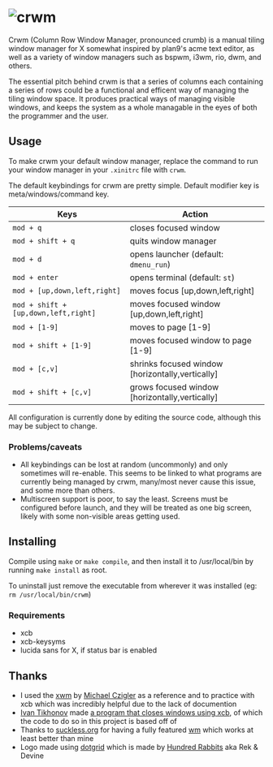 # ![crwm](https://user-images.githubusercontent.com/20104594/206676265-f699dbf5-7252-4c0f-9e55-e815089ea7b9.svg)

Crwm (Column Row Window Manager, pronounced crumb) is a manual tiling window manager for X somewhat inspired by plan9's acme text editor, as well as a variety of window managers such as bspwm, i3wm, rio, dwm, and others.

The essential pitch behind crwm is that a series of columns each containing a series of rows could be a functional and efficent way of managing the tiling window space. It produces practical ways of managing visible windows, and keeps the system as a whole managable in the eyes of both the programmer and the user.

## Usage

To make crwm your default window manager, replace the command to run your window manager in your `.xinitrc` file with `crwm`.

The default keybindings for crwm are pretty simple. Default modifier key is meta/windows/command key.

| Keys | Action |
| --- | --- |
| `mod + q` | closes focused window
| `mod + shift + q` | quits window manager
| `mod + d` | opens launcher (default: `dmenu_run`)
| `mod + enter` | opens terminal (default: `st`)
| `mod + [up,down,left,right]` | moves focus [up,down,left,right]
| `mod + shift + [up,down,left,right]` | moves focused window [up,down,left,right]
| `mod + [1-9]` | moves to page [1-9]
| `mod + shift + [1-9]` | moves focused window to page [1-9]
| `mod + [c,v]` | shrinks focused window [horizontally,vertically]
| `mod + shift + [c,v]` | grows focused window [horizontally,vertically]

All configuration is currently done by editing the source code, although this may be subject to change.

### Problems/caveats

- All keybindings can be lost at random (uncommonly) and only sometimes will re-enable. This seems to be linked to what programs are currently being managed by crwm, many/most never cause this issue, and some more than others.
- Multiscreen support is poor, to say the least. Screens must be configured before launch, and they will be treated as one big screen, likely with some non-visible areas getting used.

## Installing

Compile using `make` or `make compile`, and then install it to /usr/local/bin by running `make install` as root.

To uninstall just remove the executable from wherever it was installed (eg: `rm /usr/local/bin/crwm`)

### Requirements
- xcb
- xcb-keysyms
- lucida sans for X, if status bar is enabled

## Thanks

- I used the [xwm](https://github.com/mcpcpc/xwm) by [Michael Czigler](https://github.com/mcpcpc) as a reference and to practice with xcb which was incredibly helpful due to the lack of documention
- [Ivan Tikhonov](https://github.com/ITikhonov) made [a program that closes windows using xcb](https://github.com/ITikhonov/wm/blob/master/wmclose.c), of which the code to do so in this project is based off of
- Thanks to [suckless.org](https://suckless.org) for having a fully featured [wm](https://dwm.suckless.org/) which works at least better than mine
- Logo made using [dotgrid](https://100r.co/site/dotgrid.html) which is made by [Hundred Rabbits](https://100r.co) aka Rek & Devine
